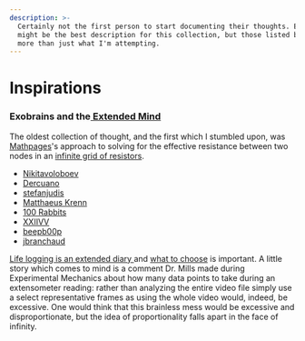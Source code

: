 ```yaml
---
description: >-
  Certainly not the first person to start documenting their thoughts. Exobrains
  might be the best description for this collection, but those listed below has
  more than just what I'm attempting.
---
```


# Inspirations

### Exobrains and the[ Extended Mind](https://en.wikipedia.org/wiki/Extended_mind_thesis)

The oldest collection of thought, and the first which I stumbled upon, was [Mathpages](https://www.mathpages.com/)'s approach to solving for the effective resistance between two nodes in an [infinite grid of resistors](https://www.mathpages.com/home/kmath668/kmath668.htm).  

* [Nikitavoloboev](https://wiki.nikitavoloboev.xyz/) 
* [Dercuano](https://gitlab.com/kragen/dercuano/-/tree/master)
* [stefanjudis](https://www.stefanjudis.com/today-i-learned/)
* [Matthaeus Krenn ](https://matthaeuskrenn.com/)
* [100 Rabbits](https://100r.co/site/about_us.html)
* [XXIIVV](https://wiki.xxiivv.com/site/home.html)
* [beepb00p](https://beepb00p.xyz/)
* [jbranchaud](https://github.com/jbranchaud/til)

[Life logging is an extended diary ](https://beepb00p.xyz/tags.html#lifelogging)and [what to choose](https://beepb00p.xyz/my-data.html#dashboard) is important. A little story which comes to mind is a comment Dr. Mills made during Experimental Mechanics about how many data points to take during an extensometer reading: rather than analyzing the entire video file simply use a select representative frames as using the whole video would, indeed, be excessive. One would think that this brainless mess would be excessive and disproportionate, but the idea of proportionality falls apart in the face of infinity.  

### 











